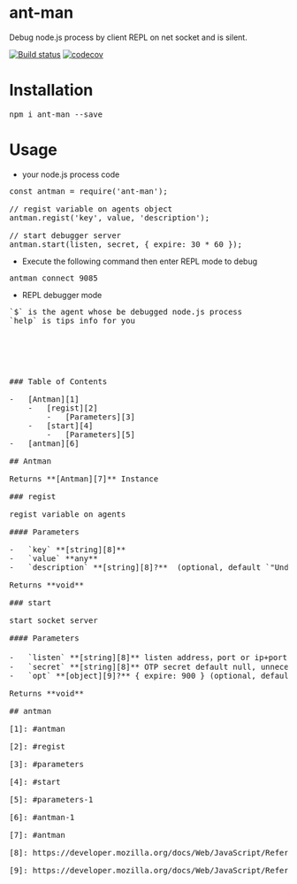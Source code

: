 # ant-man
Debug node.js process by client REPL on net socket and is silent.

[![Build status](https://travis-ci.com/open-node/ant-man.svg?branch=master)](https://travis-ci.org/open-node/ant-man)
[![codecov](https://codecov.io/gh/open-node/ant-man/branch/master/graph/badge.svg)](https://codecov.io/gh/open-node/ant-man)

# Installation
<pre>npm i ant-man --save</pre>

# Usage
* your node.js process code
<pre>
const antman = require('ant-man');

// regist variable on agents object
antman.regist('key', value, 'description');

// start debugger server
antman.start(listen, secret, { expire: 30 * 60 });
</pre>

* Execute the following command then enter REPL mode to debug
<pre>
antman connect 9085
</pre>

* REPL debugger mode
<pre>
`$` is the agent whose be debugged node.js process
`help` is tips info for you
<pre>



<!-- Generated by documentation.js. Update this documentation by updating the source code. -->

### Table of Contents

-   [Antman][1]
    -   [regist][2]
        -   [Parameters][3]
    -   [start][4]
        -   [Parameters][5]
-   [antman][6]

## Antman

Returns **[Antman][7]** Instance

### regist

regist variable on agents

#### Parameters

-   `key` **[string][8]**
-   `value` **any**
-   `description` **[string][8]?**  (optional, default `"Undefined description text"`)

Returns **void**

### start

start socket server

#### Parameters

-   `listen` **[string][8]** listen address，port or ip+port or sock-file-path, (optional, default `9085`)
-   `secret` **[string][8]** OTP secret default null, unnecessary when secret be null (optional, default `null`)
-   `opt` **[object][9]?** { expire: 900 } (optional, default `defaultOpt`)

Returns **void**

## antman

[1]: #antman

[2]: #regist

[3]: #parameters

[4]: #start

[5]: #parameters-1

[6]: #antman-1

[7]: #antman

[8]: https://developer.mozilla.org/docs/Web/JavaScript/Reference/Global_Objects/String

[9]: https://developer.mozilla.org/docs/Web/JavaScript/Reference/Global_Objects/Object
